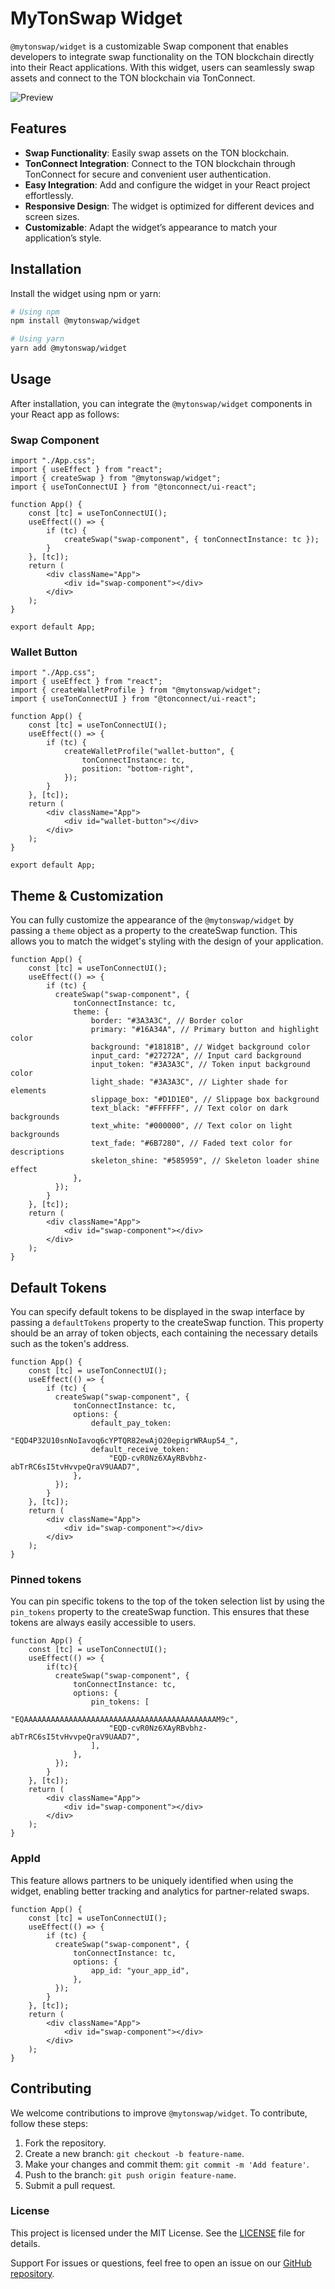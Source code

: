 # MyTonSwap Widget

`@mytonswap/widget` is a customizable Swap component that enables developers to integrate swap functionality on the TON blockchain directly into their React applications. With this widget, users can seamlessly swap assets and connect to the TON blockchain via TonConnect.


![Preview](./assets/image.png)

## Features

- **Swap Functionality**: Easily swap assets on the TON blockchain.
- **TonConnect Integration**: Connect to the TON blockchain through TonConnect for secure and convenient user authentication.
- **Easy Integration**: Add and configure the widget in your React project effortlessly.
- **Responsive Design**: The widget is optimized for different devices and screen sizes.
- **Customizable**: Adapt the widget’s appearance to match your application’s style.

## Installation

Install the widget using npm or yarn:

```bash
# Using npm
npm install @mytonswap/widget

# Using yarn
yarn add @mytonswap/widget
```
## Usage

After installation, you can integrate the `@mytonswap/widget` components in your React app as follows:

### Swap Component
```tsx
import "./App.css";
import { useEffect } from "react";
import { createSwap } from "@mytonswap/widget";
import { useTonConnectUI } from "@tonconnect/ui-react";

function App() {
    const [tc] = useTonConnectUI();
    useEffect(() => {
        if (tc) {
            createSwap("swap-component", { tonConnectInstance: tc });
        }
    }, [tc]);
    return (
        <div className="App">
            <div id="swap-component"></div>
        </div>
    );
}

export default App;
```
### Wallet Button
```tsx
import "./App.css";
import { useEffect } from "react";
import { createWalletProfile } from "@mytonswap/widget";
import { useTonConnectUI } from "@tonconnect/ui-react";

function App() {
    const [tc] = useTonConnectUI();
    useEffect(() => {
        if (tc) {
            createWalletProfile("wallet-button", {
                tonConnectInstance: tc,
                position: "bottom-right",
            });
        }
    }, [tc]);
    return (
        <div className="App">
            <div id="wallet-button"></div>
        </div>
    );
}

export default App;
```



## Theme & Customization
You can fully customize the appearance of the `@mytonswap/widget` by passing a `theme` object as a property to the createSwap function. This allows you to match the widget's styling with the design of your application.
```tsx
function App() {
    const [tc] = useTonConnectUI();
    useEffect(() => {
        if (tc) {
          createSwap("swap-component", {
              tonConnectInstance: tc,
              theme: {
                  border: "#3A3A3C", // Border color
                  primary: "#16A34A", // Primary button and highlight color
                  background: "#18181B", // Widget background color
                  input_card: "#27272A", // Input card background
                  input_token: "#3A3A3C", // Token input background color
                  light_shade: "#3A3A3C", // Lighter shade for elements
                  slippage_box: "#D1D1E0", // Slippage box background
                  text_black: "#FFFFFF", // Text color on dark backgrounds
                  text_white: "#000000", // Text color on light backgrounds
                  text_fade: "#6B7280", // Faded text color for descriptions
                  skeleton_shine: "#585959", // Skeleton loader shine effect
              },
          });
        }
    }, [tc]);
    return (
        <div className="App">
            <div id="swap-component"></div>
        </div>
    );
}
```
## Default Tokens
You can specify default tokens to be displayed in the swap interface by passing a `defaultTokens` property to the createSwap function. This property should be an array of token objects, each containing the necessary details such as the token's address.
```tsx
function App() {
    const [tc] = useTonConnectUI();
    useEffect(() => {
        if (tc) { 
          createSwap("swap-component", {
              tonConnectInstance: tc,
              options: {
                  default_pay_token:
                      "EQD4P32U10snNoIavoq6cYPTQR82ewAjO20epigrWRAup54_",
                  default_receive_token:
                      "EQD-cvR0Nz6XAyRBvbhz-abTrRC6sI5tvHvvpeQraV9UAAD7",
              },
          });
        }
    }, [tc]);
    return (
        <div className="App">
            <div id="swap-component"></div>
        </div>
    );
}
```
### Pinned tokens
You can pin specific tokens to the top of the token selection list by using the `pin_tokens` property to the createSwap function. This ensures that these tokens are always easily accessible to users.
```tsx
function App() {
    const [tc] = useTonConnectUI();
    useEffect(() => {
        if(tc){
          createSwap("swap-component", {
              tonConnectInstance: tc,
              options: {
                  pin_tokens: [
                      "EQAAAAAAAAAAAAAAAAAAAAAAAAAAAAAAAAAAAAAAAAAAAM9c",
                      "EQD-cvR0Nz6XAyRBvbhz-abTrRC6sI5tvHvvpeQraV9UAAD7",
                  ],
              },
          });
        }
    }, [tc]);
    return (
        <div className="App">
            <div id="swap-component"></div>
        </div>
    );
}
```

### AppId
This feature allows partners to be uniquely identified when using the widget, enabling better tracking and analytics for partner-related swaps.

```tsx
function App() {
    const [tc] = useTonConnectUI();
    useEffect(() => {
        if (tc) {
          createSwap("swap-component", {
              tonConnectInstance: tc,
              options: {
                  app_id: "your_app_id",
              },
          });
        }
    }, [tc]);
    return (
        <div className="App">
            <div id="swap-component"></div>
        </div>
    );
}
```


## Contributing

We welcome contributions to improve `@mytonswap/widget`. To contribute, follow these steps:

1. Fork the repository.
2. Create a new branch: `git checkout -b feature-name`.
3. Make your changes and commit them: `git commit -m 'Add feature'`.
4. Push to the branch: `git push origin feature-name`.
5. Submit a pull request.

### License
This project is licensed under the MIT License. See the [LICENSE](LICENSE) file for details.

Support
For issues or questions, feel free to open an issue on our [GitHub repository](https://github.com/mytonswap/widget/issues).